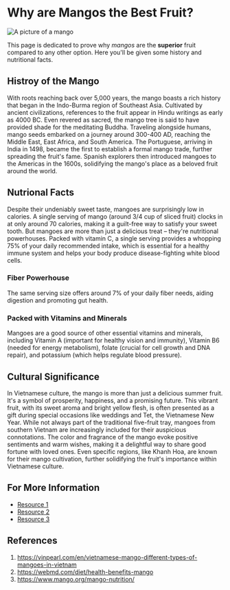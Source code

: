 # Why are Mangos the Best Fruit?
![A picture of a mango](https://i.pinimg.com/736x/fc/07/07/fc0707004fc0980a7eb5ed77a5611ca9.jpg)

This page is dedicated to prove why *mangos* are the **superior** fruit compared to any other option. Here you'll be given some history and nutritional facts.


## Histroy of the Mango
With roots reaching back over 5,000 years, the mango boasts a rich history that began in the Indo-Burma region of Southeast Asia.  Cultivated by ancient civilizations, references to the fruit appear in Hindu writings as early as 4000 BC. Even revered as sacred, the mango tree is said to have provided shade for the meditating Buddha.  Traveling alongside humans, mango seeds embarked on a journey around 300-400 AD, reaching the Middle East, East Africa, and South America.  The Portuguese, arriving in India in 1498, became the first to establish a formal mango trade, further spreading the fruit's fame.  Spanish explorers then introduced mangoes to the Americas in the 1600s, solidifying the mango's place as a beloved fruit around the world.

## Nutrional Facts
Despite their undeniably sweet taste, mangoes are surprisingly low in calories. A single serving of mango (around 3/4 cup of sliced fruit) clocks in at only around 70 calories, making it a guilt-free way to satisfy your sweet tooth. But mangoes are more than just a delicious treat – they're nutritional powerhouses. Packed with vitamin C, a single serving provides a whopping 75% of your daily recommended intake, which is essential for a healthy immune system and helps your body produce disease-fighting white blood cells.
### Fiber Powerhouse
The same serving size offers around 7% of your daily fiber needs, aiding digestion and promoting gut health.
### Packed with Vitamins and Minerals
Mangoes are a good source of other essential vitamins and minerals, including Vitamin A (important for healthy vision and immunity), Vitamin B6 (needed for energy metabolism), folate (crucial for cell growth and DNA repair), and potassium (which helps regulate blood pressure).

## Cultural Significance
In Vietnamese culture, the mango is more than just a delicious summer fruit. It's a symbol of prosperity, happiness, and a promising future. This vibrant fruit, with its sweet aroma and bright yellow flesh, is often presented as a gift during special occasions like weddings and Tet, the Vietnamese New Year.  While not always part of the traditional five-fruit tray, mangoes from southern Vietnam are increasingly included for their auspicious connotations.  The color and fragrance of the mango evoke positive sentiments and warm wishes, making it a delightful way to share good fortune with loved ones.  Even specific regions, like Khanh Hoa, are known for their mango cultivation, further solidifying the fruit's importance within Vietnamese culture.

## For More Information
- [Resource 1](https://www.healthline.com/nutrition/mango)
- [Resource 2](https://www.heart.org/en/news/2021/06/02/is-mango-the-luscious-superhero-of-fruit)
- [Resource 3](https://www.bbcgoodfood.com/howto/guide/health-benefits-mango)

## References
1. https://vinpearl.com/en/vietnamese-mango-different-types-of-mangoes-in-vietnam
2. https://webmd.com/diet/health-benefits-mango
3. https://www.mango.org/mango-nutrition/
